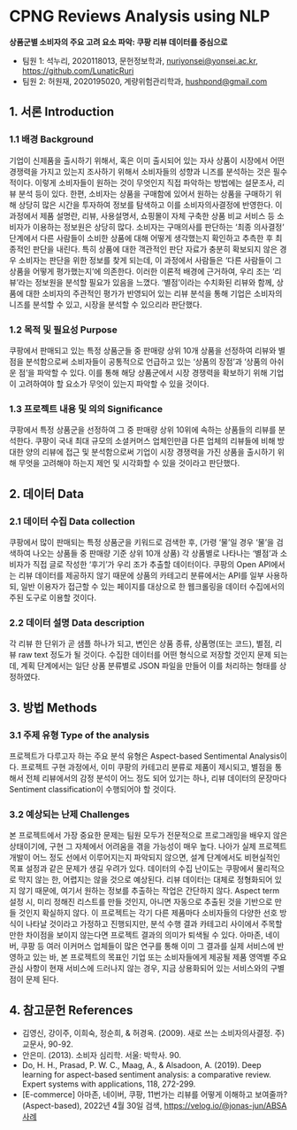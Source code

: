 CPNG Reviews Analysis using NLP
======================
**상품군별 소비자의 주요 고려 요소 파악: 쿠팡 리뷰 데이터를 중심으로**


- 팀원 1: 석누리, 2020118013, 문헌정보학과, nuriyonsei@yonsei.ac.kr, https://github.com/LunaticRuri
- 팀원 2: 허원재, 2020195020, 계량위험관리학과, hushpond@gmail.com

## 1. 서론 Introduction
### 1.1 배경 Background
기업이 신제품을 출시하기 위해서, 혹은 이미 출시되어 있는 자사 상품이 시장에서 어떤 경쟁력을 가지고 있는지 조사하기 위해서 소비자들의 성향과 니즈를 분석하는 것은 필수적이다. 이렇게 소비자들이 원하는 것이 무엇인지 직접 파악하는 방법에는 설문조사, 리뷰 분석 등이 있다. 
한편, 소비자는 상품을 구매함에 있어서 원하는 상품을 구매하기 위해 상당히 많은 시간을 투자하여 정보를 탐색하고 이를 소비자의사결정에 반영한다. 이 과정에서 제품 설명란, 리뷰, 사용설명서, 쇼핑몰이 자체 구축한 상품 비교 서비스 등 소비자가 이용하는 정보원은 상당히 많다. 
소비자는 구매의사를 판단하는 ‘최종 의사결정’ 단계에서 다른 사람들이 소비한 상품에 대해 어떻게 생각했는지 확인하고 추측한 후 최종적인 판단을 내린다. 특히 상품에 대한 객관적인 판단 자료가 충분히 확보되지 않은 경우 소비자는 판단을 위한 정보를 찾게 되는데, 이 과정에서 사람들은 ‘다른 사람들이 그 상품을 어떻게 평가했는지’에 의존한다. 이러한 이론적 배경에 근거하여, 우리 조는 ‘리뷰’라는 정보원을 분석할 필요가 있음을 느꼈다. ‘별점’이라는 수치화된 리뷰와 함께, 상품에 대한 소비자의 주관적인 평가가 반영되어 있는 리뷰 분석을 통해 기업은 소비자의 니즈를 분석할 수 있고, 시장을 분석할 수 있으리라 판단했다.

### 1.2 목적 및 필요성 Purpose
쿠팡에서 판매되고 있는 특정 상품군들 중 판매량 상위 10개 상품을 선정하여 리뷰와 별점을 분석함으로써 소비자들이 공통적으로 언급하고 있는 ‘상품의 장점’과 ‘상품의 아쉬운 점’을 파악할 수 있다. 이를 통해 해당 상품군에서 시장 경쟁력을 확보하기 위해 기업이 고려하여야 할 요소가 무엇이 있는지 파악할 수 있을 것이다. 

### 1.3 프로젝트 내용 및 의의 Significance
쿠팡에서 특정 상품군을 선정하여 그 중 판매량 상위 10위에 속하는 상품들의 리뷰를 분석한다. 쿠팡이 국내 최대 규모의 소셜커머스 업체인만큼 다른 업체의 리뷰들에 비해 방대한 양의 리뷰에 접근 및 분석함으로써 기업이 시장 경쟁력을 가진 상품을 출시하기 위해 무엇을 고려해야 하는지 제언 및 시각화할 수 있을 것이라고 판단했다.

## 2. 데이터 Data
### 2.1 데이터 수집 Data collection
쿠팡에서 많이 판매되는 특정 상품군을 키워드로 검색한 후, (가령 ‘물’일 경우 ‘물’을 검색하여 나오는 상품들 중 판매량 기준 상위 10개 상품) 각 상품별로 나타나는 ‘별점’과 소비자가 직접 글로 작성한 ‘후기’가 우리 조가 추출할 데이터이다. 쿠팡의 Open API에서는 리뷰 데이터를 제공하지 않기 때문에 상품의 카테고리 분류에서는 API를 일부 사용하되, 일반 이용자가 접근할 수 있는 페이지를 대상으로 한 웹크롤링을 데이터 수집에서의 주된 도구로 이용할 것이다.
### 2.2 데이터 설명 Data description
각 리뷰 한 단위가 곧 샘플 하나가 되고, 변인은 상품 종류, 상품명(또는 코드), 별점, 리뷰 raw text 정도가 될 것이다. 수집한 데이터를 어떤 형식으로 저장할 것인지 문제 되는데, 계획 단계에서는 일단 상품 분류별로 JSON 파일을 만들어 이를 처리하는 형태를 상정하였다.

## 3. 방법 Methods
### 3.1 주제 유형 Type of the analysis
프로젝트가 다루고자 하는 주요 분석 유형은 Aspect-based Sentimental Analysis이다. 프로젝트 구현 과정에서, 이미 쿠팡의 카테고리 분류로 제품이 제시되고, 별점을 통해서 전체 리뷰에서의 감정 분석이 어느 정도 되어 있기는 하나, 리뷰 데이터의 문장마다 Sentiment classification이 수행되어야 할 것이다.

### 3.2 예상되는 난제 Challenges
본 프로젝트에서 가장 중요한 문제는 팀원 모두가 전문적으로 프로그래밍을 배우지 않은 상태이기에, 구현 그 자체에서 어려움을 겪을 가능성이 매우 높다. 나아가 실제 프로젝트 개발이 어느 정도 선에서 이루어지는지 파악되지 않으면, 설계 단계에서도 비현실적인 목표 설정과 같은 문제가 생길 우려가 있다.
데이터의 수집 난이도는 쿠팡에서 물리적으로 막지 않는 한, 어렵지는 않을 것으로 예상된다. 리뷰 데이터는 대체로 정형화되어 있지 않기 때문에, 여기서 원하는 정보를 추출하는 작업은 간단하지 않다. Aspect term 설정 시, 미리 정해진 리스트를 만들 것인지, 아니면 자동으로 추출된 것을 기반으로 만들 것인지 확실하지 않다.
이 프로젝트는 각기 다른 제품마다 소비자들의 다양한 선호 방식이 나타날 것이라고 가정하고 진행되지만, 분석 수행 결과 카테고리 사이에서 주목할 만한 차이점을 보이지 않는다면 프로젝트 결과의 의미가 퇴색될 수 있다. 아마존, 네이버, 쿠팡 등 여러 이커머스 업체들이 많은 연구를 통해 이미 그 결과를 실제 서비스에 반영하고 있는 바, 본 프로젝트의 목표인 기업 또는 소비자들에게 제공될 제품 영역별 주요 관심 사항이 현재 서비스에 드러나지 않는 경우, 지금 상용화되어 있는 서비스와의 구별점이 문제 된다.

## 4. 참고문헌 References
- 김영신, 강이주, 이희숙, 정순희, & 허경옥. (2009). 새로 쓰는 소비자의사결정. 주) 교문사, 90-92.
- 안은미. (2013). 소비자 심리학. 서울: 박학사. 90. 
- Do, H. H., Prasad, P. W. C., Maag, A., & Alsadoon, A. (2019). Deep learning for aspect-based sentiment analysis: a comparative review. Expert systems with applications, 118, 272-299.
- [E-commerce] 아마존, 네이버, 쿠팡, 11번가는 리뷰를 어떻게 이해하고 보여줄까? (Aspect-based), 2022년 4월 30일 검색, https://velog.io/@jonas-jun/ABSA사례
